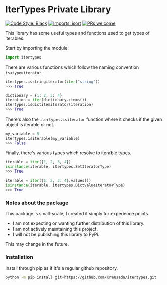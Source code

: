 # IterTypes Private Library

[![Code Style: Black](https://img.shields.io/badge/code%20style-black-000000.svg)](https://github.com/psf/black)
[![Imports: isort](https://user-images.githubusercontent.com/6032823/111363465-600fe880-8690-11eb-8377-ec1d4d5ff981.png)](https://github.com/PyCQA/isort)
[![PRs welcome](https://img.shields.io/badge/PRs-welcome-brightgreen.svg)](http://makeapullrequest.com)

This library has some useful types and functions used to get types of iterables.

Start by importing the module:

```py
import itertypes
```

There are various functions which follow the naming convention `is<type>iterator`.

```py
itertypes.isstringiterator(iter("string"))
>>> True

dictionary = {1: 2, 3: 4}
iteration = iter(dictionary.items())
itertypes.isdictitemiterator(iteration)
>>> True
```

There's also the `itertypes.isiterator` function where it checks if the given
object is iterable or not.

```py
my_variable = 5
itertypes.isiterable(my_variable)
>>> False
```

Finally, there's various types which resolve to iterable types.

```py
iterable = iter({1, 2, 3, 4})
isinstance(iterable, itertypes.SetIteratorType)
>>> True

iterable = iter({1: 2, 3: 4}.values())
isinstance(iterable, itertypes.DictValueIteratorType)
>>> True
```

### Notes about the package

This package is small-scale, I created it simply for experience points.

* I am not expecting or wanting further distribution of this library.
* I am not actively maintaining this project.
* I will not be publishing this library to PyPi.

This may change in the future.

### Installation

Install through pip as if it's a regular github repository.

```sh
python -m pip install git+https://github.com/Kreusada/itertypes.git
```